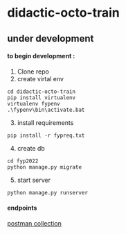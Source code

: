 # didactic-octo-train

## under development
#### to begin development : 
1. Clone repo
2. create virtal env
```
cd didactic-octo-train
pip install virtualenv
virtualenv fypenv
.\fypenv\bin\activate.bat
```
3. install requirements
```
pip install -r fypreq.txt
```
4. create db
```
cd fyp2022
python manage.py migrate
```
5. start server
```
python manage.py runserver
```

#### endpoints
[postman collection](https://www.getpostman.com/collections/6607fe981be201a45789)
